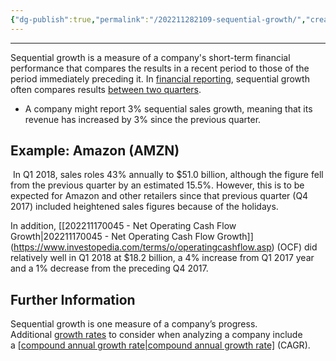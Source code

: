 ```yaml
---
{"dg-publish":true,"permalink":"/202211282109-sequential-growth/","created":"2022-11-28T21:09:27.000-05:00","updated":"2025-03-21T17:34:29.000-04:00"}
---
```


---

Sequential growth is a measure of a company's short-term financial performance that compares the results in a recent period to those of the period immediately preceding it. In [financial reporting](https://www.investopedia.com/terms/f/financial-statements.asp), sequential growth often compares results [between two quarters](https://www.investopedia.com/terms/q/qoq.asp).
- A company might report 3% sequential sales growth, meaning that its revenue has increased by 3% since the previous quarter.
## Example: Amazon (AMZN)
 In Q1 2018, sales roles 43% annually to $51.0 billion, although the figure fell from the previous quarter by an estimated 15.5%. However, this is to be expected for Amazon and other retailers since that previous quarter (Q4 2017) included heightened sales figures because of the holidays.

In addition, [[202211170045 - Net Operating Cash Flow Growth\|202211170045 - Net Operating Cash Flow Growth]] (https://www.investopedia.com/terms/o/operatingcashflow.asp) (OCF) did relatively well in Q1 2018 at $18.2 billion, a 4% increase from Q1 2017 year and a 1% decrease from the preceding Q4 2017.

## Further Information
Sequential growth is one measure of a company’s progress. Additional [growth rates](https://www.investopedia.com/terms/g/growthrates.asp) to consider when analyzing a company include a [[compound annual growth rate\|compound annual growth rate]](https://www.investopedia.com/terms/c/cagr.asp) (CAGR).